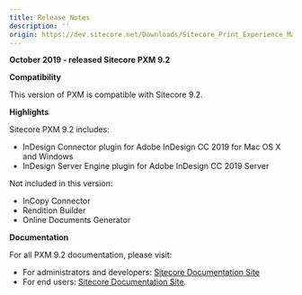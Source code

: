 ```yaml
---
title: Release Notes
description: ''
origin: https://dev.sitecore.net/Downloads/Sitecore_Print_Experience_Manager/92/Sitecore_Print_Experience_Manager_920/Release_Notes
---
```


**October 2019 - released Sitecore PXM 9.2**

**Compatibility**

This version of PXM is compatible with Sitecore 9.2.

**Highlights**

Sitecore PXM 9.2 includes:

-   InDesign Connector plugin for Adobe InDesign CC 2019 for Mac OS X and Windows
-   InDesign Server Engine plugin for Adobe InDesign CC 2019 Server

Not included in this version:

-   InCopy Connector
-   Rendition Builder
-   Online Documents Generator

**Documentation**

For all PXM 9.2 documentation, please visit:

-   For administrators and developers: [Sitecore Documentation Site](https://doc.sitecore.com/developers/print-experience-manager/en/index-en.html)
-   For end users: [Sitecore Documentation Site](https://doc.sitecore.com/users/print-experience-manager/en/index-en.html).